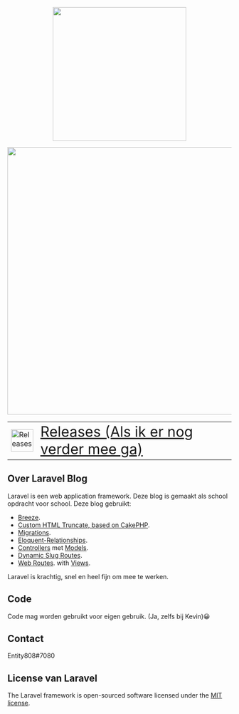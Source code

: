 <p align="center"><a href="https://www.curio.nl/" target="_blank"><img src="https://i.imgur.com/OwZFyyB.png" width="300"></a></p>
<p align="center"><a href="https://www.curio.nl/" target="_blank"><img src="https://i.imgur.com/8WDWKlC.png" width="600"></a></p>

<table align="center" style="border: 0px solid transparent;">
 <tr>
    <td><img src="https://i.imgur.com/sCd12kM.png" alt="Releases" width="50"></td>
    <td><a href="https://github.com/23Chromosomes/BlogBreeze/releases" style="font-size:2em;">Releases (Als ik er nog verder mee ga)</a></td>
 </tr>
</table>

## Over Laravel Blog

Laravel is een web application framework. Deze blog is gemaakt als school opdracht voor school.
Deze blog gebruikt:

- [Breeze](https://laravel.com/docs/8.x/starter-kits#laravel-breeze).
- [Custom HTML Truncate, based on CakePHP](https://alanwhipple.com/2011/05/25/php-truncate-string-preserving-html-tags-words/).
- [Migrations](https://laravel.com/docs/8.x/migrations#introduction).
- [Eloquent-Relationships](https://laravel.com/docs/8.x/eloquent-relationships#querying-relations).
- [Controllers](https://laravel.com/docs/8.x/controllers#introduction) met [Models](https://laravel.com/docs/8.x/controllers#introduction).
- [Dynamic Slug Routes](https://laraveleasytutorials.blogspot.com/2017/11/how-to-create-unique-slug-or-unique-url.html).
- [Web Routes](https://laravel.com/docs/8.x/validation#quick-defining-the-routes). with [Views](https://laravel.com/docs/8.x/views#introduction).

Laravel is krachtig, snel en heel fijn om mee te werken.


## Code

Code mag worden gebruikt voor eigen gebruik. (Ja, zelfs bij Kevin)😀

## Contact
Entity808#7080

## License van Laravel
The Laravel framework is open-sourced software licensed under the [MIT license](https://opensource.org/licenses/MIT).
